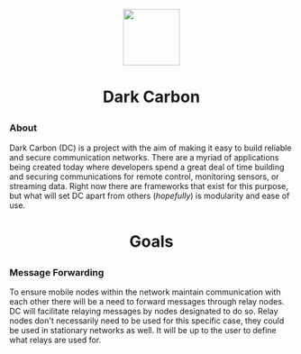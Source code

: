 <p align="center">
  <img width="100" height="100" src="https://raw.githubusercontent.com/darkcarbon/Resources/master/images/coal/icons8-coal-100.png">
</p>
<b> <h1> <p align="center">  Dark Carbon  </p> </h1> </b>

### About

Dark Carbon (DC) is a project with the aim of making it easy to build reliable and secure communication networks. There are a myriad of applications being created today where developers spend a great deal of time building and securing communications for remote control, monitoring sensors, or streaming data. Right now there are frameworks that exist for this purpose, but what will set DC apart from others (_hopefully_) is modularity and ease of use.

<b> <h1> <p align="center">  Goals </p> </h1> </b>

### Message Forwarding

To ensure mobile nodes within the network maintain communication with each other there will be a need to forward messages through relay nodes. DC will facilitate relaying messages by nodes designated to do so. Relay nodes don't necessarily need to be used for this specific case, they could be used in stationary networks as well. It will be up to the user to define what relays are used for.



